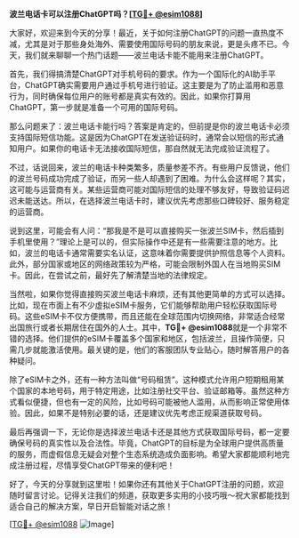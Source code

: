 **波兰电话卡可以注册ChatGPT吗？[[TG💪+ @esim1088](https://t.me/s/esim1088)]**

大家好，欢迎来到今天的分享！最近，关于如何注册ChatGPT的问题一直热度不减，尤其是对于那些身处海外、需要使用国际号码的朋友来说，更是头疼不已。今天，我们就来聊聊一个热门话题——波兰电话卡能不能用来注册ChatGPT。

首先，我们得搞清楚ChatGPT对手机号码的要求。作为一个国际化的AI助手平台，ChatGPT确实需要用户通过手机号进行验证。这主要是为了防止滥用和恶意行为，同时确保每位用户的账号都是真实有效的。因此，如果你打算用ChatGPT，第一步就是准备一个可用的国际号码。

那么问题来了：波兰电话卡能行吗？答案是肯定的，但前提是你的波兰电话卡必须支持国际短信功能。这是因为ChatGPT在发送验证码时，通常会以短信的形式通知用户。如果你的电话卡无法接收国际短信，那自然就无法完成验证流程了。

不过，话说回来，波兰的电话卡种类繁多，质量参差不齐。有些用户反馈说，他们的波兰号码成功完成了验证，而另一些人却遇到了困难。为什么会这样呢？其实，这可能与运营商有关。某些运营商可能对国际短信的处理不够友好，导致验证码迟迟未能送达。所以，在选择波兰电话卡时，建议优先考虑那些口碑较好、服务稳定的运营商。

说到这里，可能会有人问：“那我是不是可以直接购买一张波兰SIM卡，然后插到手机里使用？”理论上是可以的，但实际操作中还是有一些需要注意的地方。比如，波兰的电话卡通常需要实名认证，这意味着你需要提供护照信息等个人资料。此外，部分国家或地区的网络政策较为严格，可能会限制外国人在当地购买SIM卡。因此，在尝试之前，最好先了解清楚当地的法律规定。

当然啦，如果你觉得直接购买波兰电话卡麻烦，还有其他更简单的方式可以选择。比如，现在市面上有不少虚拟eSIM卡服务，它们能够帮助用户轻松获取国际号码。这些eSIM卡不仅方便携带，而且还能在全球范围内切换网络，非常适合经常出国旅行或者长期居住在国外的人士。其中，**TG💪+ @esim1088**就是一个非常不错的选择。他们提供的eSIM卡覆盖多个国家和地区，包括波兰，且操作简便，只需几步就能激活使用。最关键的是，他们的客服团队专业贴心，随时解答用户的各种疑问。

除了eSIM卡之外，还有一种方法叫做“号码租赁”。这种模式允许用户短期租用某个国家的本地号码，用于特定用途，比如注册社交平台、验证邮箱等。虽然这种方式看似便捷，但也有一定的风险，比如号码可能被他人滥用，从而影响正常使用体验。因此，如果不是特别必要的话，还是建议优先考虑正规渠道获取号码。

最后再强调一下，无论你是选择波兰电话卡还是其他方式获取国际号码，都一定要确保号码的真实性以及合法性。毕竟，ChatGPT的目标是为全球用户提供高质量的服务，而虚假信息无疑会对整个生态系统造成负面影响。希望大家都能顺利地完成注册过程，尽情享受ChatGPT带来的便利吧！

好了，今天的分享就到这里啦！如果你还有其他关于ChatGPT注册的问题，欢迎随时留言讨论。记得关注我们的频道，获取更多实用的小技巧哦～祝大家都能找到适合自己的解决方案，早日开启智能对话之旅！

[[TG💪+ @esim1088](https://t.me/s/esim1088) ![Image](https://i.postimg.cc/4NQfJmqS/Snipaste-2025-05-13-00-14-12.png)]